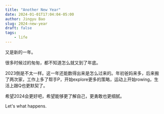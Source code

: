```yaml
---
title: "Another New Year"
date: 2024-01-01T17:04:04-05:00
author: Jingyu Bao
slug: 2024-new-year
draft: false
tags:
    - life
---
```


又是新的一年。

很多时候过的匆匆，都不知道怎么就又到了年底。

2023倒是不太一样。这一年还能数得出来是怎么过来的。年初爸妈来多，后来搬了两次家，工作上多了帮手P，开始explore更多的策略，运动上开始rowing，生活上跟Q也更默契了。

希望2024会更好吧，希望能够更了解自己，更勇敢也更细腻。

Let's what happens.
